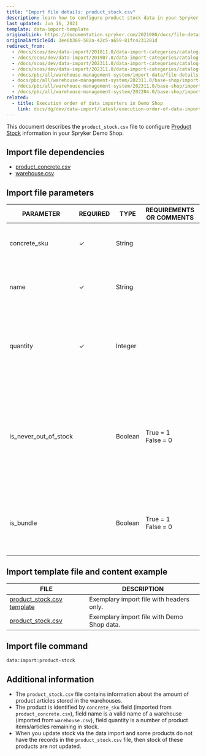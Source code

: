 ```yaml
---
title: "Import file details: product_stock.csv"
description: learn how to configure product stock data in your Spryker based project using the product stock csv file.
last_updated: Jun 16, 2021
template: data-import-template
originalLink: https://documentation.spryker.com/2021080/docs/file-details-product-stockcsv
originalArticleId: 3ee0b369-582a-42c5-a659-81fc4231281d
redirect_from:
  - /docs/scos/dev/data-import/201811.0/data-import-categories/catalog-setup/stocks/file-details-product-stock.csv.html
  - /docs/scos/dev/data-import/201907.0/data-import-categories/catalog-setup/stocks/file-details-product-stock.csv.html
  - /docs/scos/dev/data-import/202311.0/data-import-categories/catalog-setup/stocks/stocks.html
  - /docs/scos/dev/data-import/202311.0/data-import-categories/catalog-setup/stocks/file-details-product-stock.csv.html
  - /docs/pbc/all/warehouse-management-system/import-data/file-details-product-stock.csv.html
  - docs/pbc/all/warehouse-management-system/202311.0/base-shop/import-data/file-details-product-stock.csv.html
  - /docs/pbc/all/warehouse-management-system/202311.0/base-shop/import-and-export-data/file-details-product-stock.csv.html
  - /docs/pbc/all/warehouse-management-system/202204.0/base-shop/import-and-export-data/import-file-details-product-stock.csv.html
related:
  - title: Execution order of data importers in Demo Shop
    link: docs/dg/dev/data-import/latest/execution-order-of-data-importers.html
---
```


This document describes the `product_stock.csv` file to configure [Product Stock](/docs/pbc/all/warehouse-management-system/{{page.version}}/base-shop/inventory-management-feature-overview.html) information in your Spryker Demo Shop.

## Import file dependencies

- [product_concrete.csv](/docs/pbc/all/product-information-management/{{site.version}}/base-shop/import-and-export-data/products-data-import/import-file-details-product-concrete.csv.html)
- [warehouse.csv](/docs/pbc/all/warehouse-management-system/{{page.version}}/base-shop/import-and-export-data/import-file-details-warehouse.csv.html)

## Import file parameters

| PARAMETER | REQUIRED | TYPE | REQUIREMENTS OR COMMENTS | DESCRIPTION |
| --- | --- | --- | --- | --- |
| concrete_sku | &check; | String |   | SKU reference that identifies the concrete product. |
| name | &check; | String |	  |The *name* value is imported from the `warehouse.csv` file. |
| quantity | &check; | Integer |   | Number of product items remaining in stock. The number of articles available in the warehouse. |
| is_never_out_of_stock |  | Boolean | True = 1<br>False = 0 | Used for non-tangible products that never run out-of-stock (for example, a software license, a service, etc.). The value must be 1 (*true*) if it's a non-tangible product. |
| is_bundle |  | Boolean | True = 1<br>False = 0 | Indicates if the product is a a bundle or not. The value will be equal to 1 (*true*) if the product is a bundle. |

## Import template file and content example

| FILE | DESCRIPTION |
| --- | --- |
| [product_stock.csv template](https://spryker.s3.eu-central-1.amazonaws.com/docs/Developer+Guide/Back-End/Data+Manipulation/Data+Ingestion/Data+Import/Data+Import+Categories/Catalog+Setup/Stocks/Template+product_stock.csv) | Exemplary import file with headers only. |
| [product_stock.csv](https://spryker.s3.eu-central-1.amazonaws.com/docs/Developer+Guide/Back-End/Data+Manipulation/Data+Ingestion/Data+Import/Data+Import+Categories/Catalog+Setup/Stocks/product_stock.csv) | Exemplary import file with Demo Shop data. |


## Import file command

```bash
data:import:product-stock
```

## Additional information

- The `product_stock.csv` file contains information about the amount of product articles stored in the warehouses.
- The product is identified by `concrete_sku` field (imported from `product_concrete.csv`), field name is a valid name of a warehouse (imported from `warehouse.csv`), field quantity is a number of product items/articles remaining in stock.
- When you update stock via the data import and some products do not have the records in the `product_stock.csv`  file, then stock of these products are not updated.
